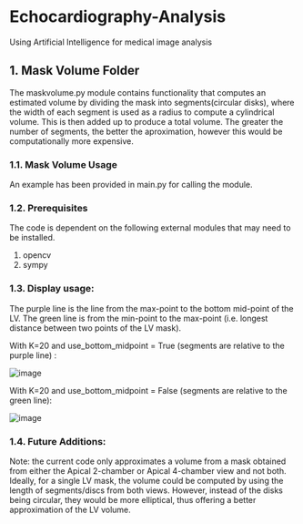 # Echocardiography-Analysis
Using Artificial Intelligence for medical image analysis




## 1. Mask Volume Folder

The maskvolume.py module contains functionality that computes an estimated volume by dividing the mask into segments(circular disks), where the width of each segment is used as a radius to compute a cylindrical volume. This is then added up to produce a total volume. The greater the number of segments, the better the aproximation, however this would be computationally more expensive.

### 1.1. Mask Volume Usage
An example has been provided in main.py for calling the module.

### 1.2. Prerequisites
The code is dependent on the following external modules that may need to be installed.
1. opencv
2. sympy

### 1.3. Display usage:

The purple line is the line from the max-point to the bottom mid-point of the LV.
The green line is from the min-point to the max-point (i.e. longest distance between two points of the LV mask).


With K=20 and use_bottom_midpoint = True (segments are relative to the purple line) :

![image](https://user-images.githubusercontent.com/16832291/161746218-46d932d7-cd3e-4252-9067-900cd60df148.png)


With K=20 and use_bottom_midpoint = False (segments are relative to the green line):

![image](https://user-images.githubusercontent.com/16832291/161746430-87f15265-f0f9-46c0-8046-9ee4fe85e61e.png)


### 1.4. Future Additions:

Note: the current code only approximates a volume from a mask obtained from either the Apical 2-chamber or Apical 4-chamber view and not both.
Ideally, for a single LV mask, the volume could be computed by using the length of segments/discs from both views. However, instead of the disks being circular, they would be more elliptical, thus offering a better approximation of the LV volume.



